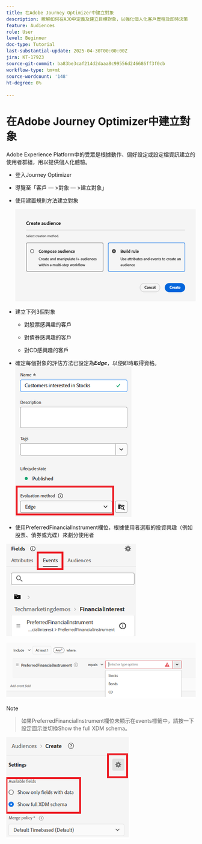 ```yaml
---
title: 在Adobe Journey Optimizer中建立對象
description: 瞭解如何在AJO中定義及建立目標對象，以強化個人化客戶歷程及即時決策
feature: Audiences
role: User
level: Beginner
doc-type: Tutorial
last-substantial-update: 2025-04-30T00:00:00Z
jira: KT-17923
source-git-commit: ba83be3caf214d2daaa8c99556d246686ff3f0cb
workflow-type: tm+mt
source-wordcount: '148'
ht-degree: 0%

---
```


# 在Adobe Journey Optimizer中建立對象


Adobe Experience Platform中的受眾是根據動作、偏好設定或設定檔資訊建立的使用者群組，用以提供個人化體驗。

* 登入Journey Optimizer
* 導覽至「客戶 — >對象 — >建立對象」
* 使用建置規則方法建立對象

  ![對象](assets/rule-based-audience.png)

* 建立下列3個對象

   * 對股票感興趣的客戶

   * 對債券感興趣的客戶

   * 對CD感興趣的客戶


* 確定每個對象的評估方法已設定為&#x200B;_**Edge**_，以便即時取得資格。
  ![邊緣對象](assets/audience-edge.png)

* 使用PreferredFinancialInstrument欄位，根據使用者選取的投資興趣（例如股票、債券或光碟）來劃分使用者

![事件](assets/event-attribute.png)

![PreferredFinancialInstrument](assets/stock-customers.png)




>[!NOTE]
>
>>如果PreferredFinancialInstrument欄位未顯示在events標籤中，請按一下設定圖示並切換Show the full XDM schema。



![toggle-full-xdm-schema](assets/show-custom-fields.png)


